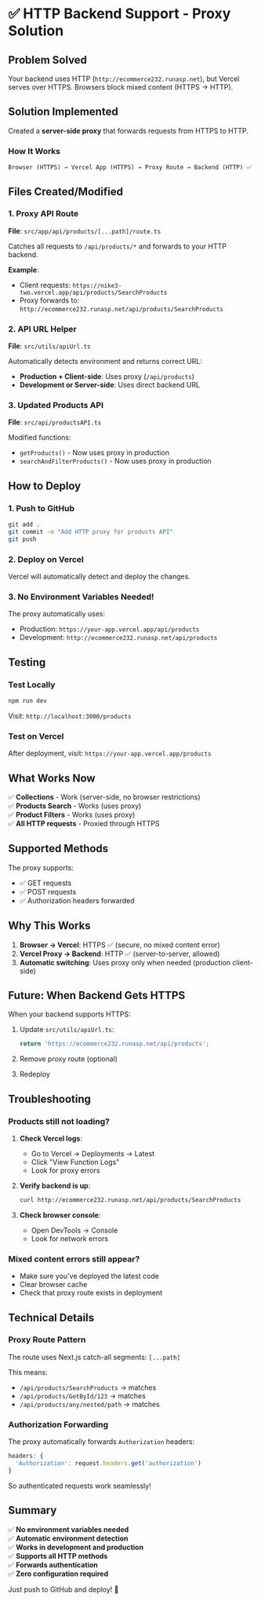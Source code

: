 # ✅ HTTP Backend Support - Proxy Solution

## Problem Solved

Your backend uses HTTP (`http://ecommerce232.runasp.net`), but Vercel serves over HTTPS. Browsers block mixed content (HTTPS → HTTP).

## Solution Implemented

Created a **server-side proxy** that forwards requests from HTTPS to HTTP.

### How It Works

```
Browser (HTTPS) → Vercel App (HTTPS) → Proxy Route → Backend (HTTP) ✅
```

## Files Created/Modified

### 1. Proxy API Route
**File**: `src/app/api/products/[...path]/route.ts`

Catches all requests to `/api/products/*` and forwards to your HTTP backend.

**Example**:
- Client requests: `https://nike3-two.vercel.app/api/products/SearchProducts`
- Proxy forwards to: `http://ecommerce232.runasp.net/api/products/SearchProducts`

### 2. API URL Helper
**File**: `src/utils/apiUrl.ts`

Automatically detects environment and returns correct URL:
- **Production + Client-side**: Uses proxy (`/api/products`)
- **Development or Server-side**: Uses direct backend URL

### 3. Updated Products API
**File**: `src/api/productsAPI.ts`

Modified functions:
- `getProducts()` - Now uses proxy in production
- `searchAndFilterProducts()` - Now uses proxy in production

## How to Deploy

### 1. Push to GitHub

```bash
git add .
git commit -m "Add HTTP proxy for products API"
git push
```

### 2. Deploy on Vercel

Vercel will automatically detect and deploy the changes.

### 3. No Environment Variables Needed!

The proxy automatically uses:
- Production: `https://your-app.vercel.app/api/products`
- Development: `http://ecommerce232.runasp.net/api/products`

## Testing

### Test Locally

```bash
npm run dev
```

Visit: `http://localhost:3000/products`

### Test on Vercel

After deployment, visit: `https://your-app.vercel.app/products`

## What Works Now

✅ **Collections** - Work (server-side, no browser restrictions)  
✅ **Products Search** - Works (uses proxy)  
✅ **Product Filters** - Works (uses proxy)  
✅ **All HTTP requests** - Proxied through HTTPS

## Supported Methods

The proxy supports:
- ✅ GET requests
- ✅ POST requests
- ✅ Authorization headers forwarded

## Why This Works

1. **Browser → Vercel**: HTTPS ✅ (secure, no mixed content error)
2. **Vercel Proxy → Backend**: HTTP ✅ (server-to-server, allowed)
3. **Automatic switching**: Uses proxy only when needed (production client-side)

## Future: When Backend Gets HTTPS

When your backend supports HTTPS:

1. Update `src/utils/apiUrl.ts`:
   ```typescript
   return 'https://ecommerce232.runasp.net/api/products';
   ```

2. Remove proxy route (optional)

3. Redeploy

## Troubleshooting

### Products still not loading?

1. **Check Vercel logs**:
   - Go to Vercel → Deployments → Latest
   - Click "View Function Logs"
   - Look for proxy errors

2. **Verify backend is up**:
   ```bash
   curl http://ecommerce232.runasp.net/api/products/SearchProducts
   ```

3. **Check browser console**:
   - Open DevTools → Console
   - Look for network errors

### Mixed content errors still appear?

- Make sure you've deployed the latest code
- Clear browser cache
- Check that proxy route exists in deployment

## Technical Details

### Proxy Route Pattern

The route uses Next.js catch-all segments: `[...path]`

This means:
- `/api/products/SearchProducts` → matches
- `/api/products/GetById/123` → matches
- `/api/products/any/nested/path` → matches

### Authorization Forwarding

The proxy automatically forwards `Authorization` headers:

```typescript
headers: {
  'Authorization': request.headers.get('authorization')
}
```

So authenticated requests work seamlessly!

## Summary

✅ **No environment variables needed**  
✅ **Automatic environment detection**  
✅ **Works in development and production**  
✅ **Supports all HTTP methods**  
✅ **Forwards authentication**  
✅ **Zero configuration required**

Just push to GitHub and deploy! 🚀
